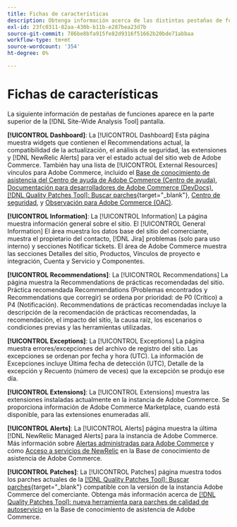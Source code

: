 ```yaml
---
title: Fichas de características
description: Obtenga información acerca de las distintas pestañas de funciones de la [!DNL Site-Wide Analysis Tool]
exl-id: 23fc0311-82aa-430b-b11b-e287bea23d7b
source-git-commit: 786be8bfa915fe82d9316f51662b20bde71abbaa
workflow-type: tm+mt
source-wordcount: '354'
ht-degree: 0%

---
```


# Fichas de características

La siguiente información de pestañas de funciones aparece en la parte superior de la [!DNL Site-Wide Analysis Tool] pantalla.

**[!UICONTROL Dashboard]**: La [!UICONTROL Dashboard] Esta página muestra widgets que contienen el Recommendations actual, la compatibilidad de la actualización, el análisis de seguridad, las extensiones y [!DNL NewRelic Alerts] para ver el estado actual del sitio web de Adobe Commerce. También hay una lista de [!UICONTROL External Resources] vínculos para Adobe Commerce, incluido el [Base de conocimiento de asistencia del Centro de ayuda de Adobe Commerce (Centro de ayuda)](https://experienceleague.adobe.com/docs/commerce-knowledge-base/kb/overview.html), [Documentación para desarrolladores de Adobe Commerce (DevDocs)](https://developer.adobe.com/commerce/docs/), [[!DNL Quality Patches Tool]: Buscar parches](https://experienceleague.adobe.com/tools/commerce-quality-patches/index.html){target="_blank"}, [Centro de seguridad](https://helpx.adobe.com/security.html), y [Observación para Adobe Commerce (OAC)](https://experienceleague.adobe.com/docs/commerce-operations/tools/observation-for-adobe-commerce/intro.html).

**[!UICONTROL Information]**: La [!UICONTROL Information] La página muestra información general sobre el sitio.
El [!UICONTROL General Information] El área muestra los datos base del sitio del comerciante, muestra el propietario del contacto, [!DNL Jira] problemas (solo para uso interno) y secciones Notificar tickets.
El área de Adobe Commerce muestra las secciones Detalles del sitio, Productos, Vínculos de proyecto e integración, Cuenta y Servicio y Componentes.

**[!UICONTROL Recommendations]**: La [!UICONTROL Recommendations] La página muestra la Recommendations de prácticas recomendadas del sitio. Práctica recomendada Recommendations (Problemas encontrados y Recommendations que corregir) se ordena por prioridad: de P0 (Crítico) a P4 (Notificación).
Recommendations de prácticas recomendadas incluye la descripción de la recomendación de prácticas recomendadas, la recomendación, el impacto del sitio, la causa raíz, los escenarios o condiciones previas y las herramientas utilizadas.

**[!UICONTROL Exceptions]**: La [!UICONTROL Exceptions] La página muestra errores/excepciones del archivo de registro del sitio. Las excepciones se ordenan por fecha y hora (UTC).
La información de Excepciones incluye Última fecha de detección (UTC), Detalle de la excepción y Recuento (número de veces) que la excepción se produjo ese día.

**[!UICONTROL Extensions]**: La [!UICONTROL Extensions] muestra las extensiones instaladas actualmente en la instancia de Adobe Commerce. Se proporciona información de Adobe Commerce Marketplace, cuando está disponible, para las extensiones enumeradas allí.

**[!UICONTROL Alerts]**: La [!UICONTROL Alerts] página muestra la última [!DNL NewRelic Managed Alerts] para la instancia de Adobe Commerce. Más información sobre [Alertas administradas para Adobe Commerce](https://experienceleague.adobe.com/docs/commerce-knowledge-base/kb/support-tools/managed-alerts/managed-alerts-for-magento-commerce.html) y cómo [Acceso a servicios de NewRelic](https://experienceleague.adobe.com/docs/commerce-knowledge-base/kb/faq/access-new-relic-services.html) en la Base de conocimiento de asistencia de Adobe Commerce.

**[!UICONTROL Patches]**: La [!UICONTROL Patches] página muestra todos los parches actuales de la [[!DNL Quality Patches Tool]: Buscar parches](https://experienceleague.adobe.com/tools/commerce-quality-patches/index.html){target="_blank"} compatible con la versión de la instancia Adobe Commerce del comerciante. Obtenga más información acerca de [[!DNL Quality Patches Tool]: nueva herramienta para parches de calidad de autoservicio](https://experienceleague.adobe.com/docs/commerce-knowledge-base/kb/announcements/commerce-announcements/magento-quality-patches-released-new-tool-to-self-serve-quality-patches.html) en la Base de conocimiento de asistencia de Adobe Commerce.
